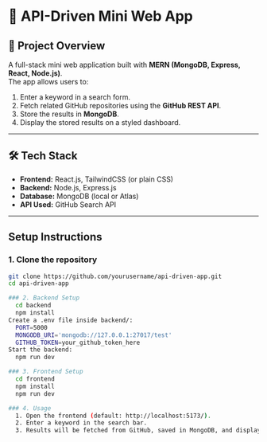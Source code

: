 # 📌 API-Driven Mini Web App

## 🚀 Project Overview
A full-stack mini web application built with **MERN (MongoDB, Express, React, Node.js)**.  
The app allows users to:
1. Enter a keyword in a search form.  
2. Fetch related GitHub repositories using the **GitHub REST API**.  
3. Store the results in **MongoDB**.  
4. Display the stored results on a styled dashboard.  

---

## 🛠️ Tech Stack
- **Frontend:** React.js, TailwindCSS (or plain CSS)  
- **Backend:** Node.js, Express.js  
- **Database:** MongoDB (local or Atlas)  
- **API Used:** GitHub Search API  

---

## Setup Instructions

### 1. Clone the repository
```bash
git clone https://github.com/yourusername/api-driven-app.git
cd api-driven-app

### 2. Backend Setup
  cd backend
  npm install
Create a .env file inside backend/:
  PORT=5000
  MONGODB_URI='mongodb://127.0.0.1:27017/test'
  GITHUB_TOKEN=your_github_token_here
Start the backend:
  npm run dev

### 3. Frontend Setup
  cd frontend
  npm install
  npm run dev

### 4. Usage
  1. Open the frontend (default: http://localhost:5173/).
  2. Enter a keyword in the search bar.
  3. Results will be fetched from GitHub, saved in MongoDB, and displayed on the dashboard.
